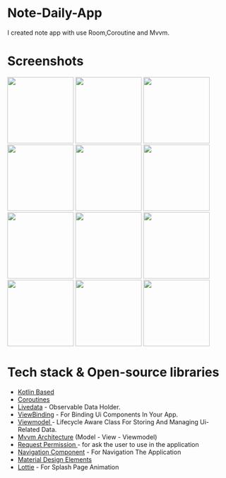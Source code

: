 # Note-Daily-App
I created note app with use Room,Coroutine and Mvvm.

# Screenshots
<img src="https://user-images.githubusercontent.com/5485410/177006381-8bbc011d-75e1-44e6-ac58-97d8b07cd16d.jpg" width="150" />   <img src="https://user-images.githubusercontent.com/5485410/177006684-68c50552-e41d-4963-b362-db9cb1905b02.jpg" width="150" />   <img src="https://user-images.githubusercontent.com/5485410/177006788-7827461f-15d5-46ce-9bc9-fa900838ec45.jpg" width="150" />   <img src="https://user-images.githubusercontent.com/5485410/177006879-16f138d0-c8e3-403e-b77c-fd1326361999.jpg" width="150" />   <img src="https://user-images.githubusercontent.com/5485410/177006917-d4688e2e-5571-4876-be9b-7d69822784f1.jpg" width="150" />   <img src="https://user-images.githubusercontent.com/5485410/177007056-e2ce33aa-9f4b-459d-afd0-65d4722b5456.jpg" width="150" />   <img src="https://user-images.githubusercontent.com/5485410/177007065-e4d36b71-e36c-45f6-9166-19336d8bbbb0.jpg" width="150" />   <img src="https://user-images.githubusercontent.com/5485410/177007068-d51683b7-328a-4d14-a8e4-7338d6580fd1.jpg" width="150" />   <img src="https://user-images.githubusercontent.com/5485410/177007182-768cb6be-67ba-4fd4-91fd-683bc200477b.jpg" width="150" />   <img src="https://user-images.githubusercontent.com/5485410/177007499-473b753d-fd80-469e-aae3-27b2c4b363f8.jpg" width="150" />   <img src="https://user-images.githubusercontent.com/5485410/177007753-d16bb609-edff-470e-a385-6743adb4eb3e.jpg" width="150" />    <img src="https://user-images.githubusercontent.com/5485410/177007773-d4141774-ee77-434e-92f5-d67d4094174f.jpg" width="150" />

  


# Tech stack & Open-source libraries
- [Kotlin Based](https://kotlinlang.org/docs/home.html "Kotlin Based")
- [Coroutines](https://developer.android.com/kotlin/coroutines?gclid=EAIaIQobChMIs8Pf7YTa-AIVD1KRCh1zVgQDEAAYASAAEgIvW_D_BwE&gclsrc=aw.ds "Coroutines")
- [Livedata](https://developer.android.com/topic/libraries/architecture/livedata "Livedata") - Observable Data Holder.
- [ViewBinding](https://developer.android.com/topic/libraries/view-binding "ViewBinding") - For Binding Ui Components  In Your App.
- [Viewmodel ](https://developer.android.com/topic/libraries/architecture/viewmodel?gclid=EAIaIQobChMI4eWAmoba-AIVWo9oCR0hPgxaEAAYASAAEgKoSfD_BwE&gclsrc=aw.ds "Viewmodel ")- Lifecycle Aware Class For Storing And Managing Ui-Related Data.
- [Mvvm Architecture](https://developer.android.com/topic/architecture "Mvvm Architecture") (Model - View - Viewmodel)
- [Request Permission ](https://developer.android.com/training/permissions/requesting "Request Permission ")- for ask the user to use in the application
- [Navigation Component](https://developer.android.com/guide/navigation/navigation-getting-started "Navigation Component") - For Navigation The Application
- [Material Design Elements](https://material.io/components?platform=android "Material Design Elements")
- [Lottie](https://lottiefiles.com/ "Lottie") - For Splash Page Animation
